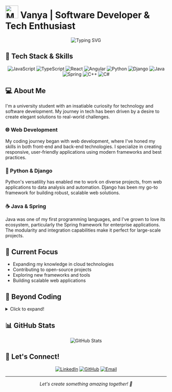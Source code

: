 # <img src="https://raw.githubusercontent.com/Tarikul-Islam-Anik/Animated-Fluent-Emojis/master/Emojis/People%20with%20professions/Man%20Technologist%20Light%20Skin%20Tone.png" alt="Man Technologist Light Skin Tone" width="40" height="40" /> Vanya | Software Developer & Tech Enthusiast

<div align="center">
  <img src="https://readme-typing-svg.herokuapp.com?font=Fira+Code&weight=500&size=20&pause=1000&color=6A5ACD&center=true&vCenter=true&width=435&lines=Passionate+Uni+Student;Full+Stack+Developer;Problem+Solver;Open+Source+Enthusiast" alt="Typing SVG" />
</div>

## 🚀 Tech Stack & Skills

<div align="center">
  
![JavaScript](https://img.shields.io/badge/-JavaScript-F7DF1E?style=for-the-badge&logo=javascript&logoColor=black)
![TypeScript](https://img.shields.io/badge/-TypeScript-3178C6?style=for-the-badge&logo=typescript&logoColor=white)
![React](https://img.shields.io/badge/-React-61DAFB?style=for-the-badge&logo=react&logoColor=black)
![Angular](https://img.shields.io/badge/-Angular-DD0031?style=for-the-badge&logo=angular&logoColor=white)
![Python](https://img.shields.io/badge/-Python-3776AB?style=for-the-badge&logo=python&logoColor=white)
![Django](https://img.shields.io/badge/-Django-092E20?style=for-the-badge&logo=django&logoColor=white)
![Java](https://img.shields.io/badge/-Java-007396?style=for-the-badge&logo=java&logoColor=white)
![Spring](https://img.shields.io/badge/-Spring-6DB33F?style=for-the-badge&logo=spring&logoColor=white)
![C++](https://img.shields.io/badge/-C++-00599C?style=for-the-badge&logo=c%2B%2B&logoColor=white)
![C#](https://img.shields.io/badge/-C%23-239120?style=for-the-badge&logo=c-sharp&logoColor=white)

</div>

## 💻 About Me

I'm a university student with an insatiable curiosity for technology and software development. My journey in tech has been driven by a desire to create elegant solutions to real-world challenges.

### 🌐 Web Development
My coding journey began with web development, where I've honed my skills in both front-end and back-end technologies. I specialize in creating responsive, user-friendly applications using modern frameworks and best practices.

### 🐍 Python & Django
Python's versatility has enabled me to work on diverse projects, from web applications to data analysis and automation. Django has been my go-to framework for building robust, scalable web solutions.

### ☕ Java & Spring
Java was one of my first programming languages, and I've grown to love its ecosystem, particularly the Spring framework for enterprise applications. The modularity and integration capabilities make it perfect for large-scale projects.

## 🎯 Current Focus

- Expanding my knowledge in cloud technologies
- Contributing to open-source projects
- Exploring new frameworks and tools
- Building scalable web applications

## 🎨 Beyond Coding

<details>
<summary>Click to expand!</summary>

### 🎸 Music
- Passionate about music, especially artists like David Bowie and Bauhaus
- Guitar enthusiast in my free time

### 🎮 Gaming
- Active Dota 2 player
- Strategy game lover (Stellaris, Warcraft, Europa Universalis IV)

### 📚 Literature
- Avid reader with a special appreciation for "The Picture of Dorian Gray" by Oscar Wilde
- Always exploring new literary worlds

### 🦜 Animal Lover
- Particularly fond of birds, especially budgies
- Advocate for animal welfare

</details>

## 📊 GitHub Stats

<div align="center">
  <img src="https://github-readme-stats.vercel.app/api?username=YOUR_USERNAME&show_icons=true&theme=tokyonight" alt="GitHub Stats" />
</div>

## 🤝 Let's Connect!

<div align="center">
  
[![LinkedIn](https://img.shields.io/badge/-LinkedIn-0077B5?style=for-the-badge&logo=linkedin&logoColor=white)](https://linkedin.com/in/YOUR_USERNAME)
[![GitHub](https://img.shields.io/badge/-GitHub-181717?style=for-the-badge&logo=github&logoColor=white)](https://github.com/YOUR_USERNAME)
[![Email](https://img.shields.io/badge/-Email-D14836?style=for-the-badge&logo=gmail&logoColor=white)](mailto:your.email@example.com)

</div>

---

<div align="center">
  <i>Let's create something amazing together! 🚀</i>
</div>

